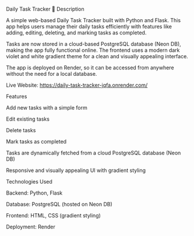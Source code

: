 Daily Task Tracker 📝
Description

A simple web-based Daily Task Tracker built with Python and Flask.
This app helps users manage their daily tasks efficiently with features like adding, editing, deleting, and marking tasks as completed.

Tasks are now stored in a cloud-based PostgreSQL database (Neon DB), making the app fully functional online. The frontend uses a modern dark violet and white gradient theme for a clean and visually appealing interface.

The app is deployed on Render, so it can be accessed from anywhere without the need for a local database.

Live Website: https://daily-task-tracker-jqfa.onrender.com/

Features

Add new tasks with a simple form

Edit existing tasks

Delete tasks

Mark tasks as completed

Tasks are dynamically fetched from a cloud PostgreSQL database (Neon DB)

Responsive and visually appealing UI with gradient styling

Technologies Used

Backend: Python, Flask

Database: PostgreSQL (hosted on Neon DB)

Frontend: HTML, CSS (gradient styling)

Deployment: Render

